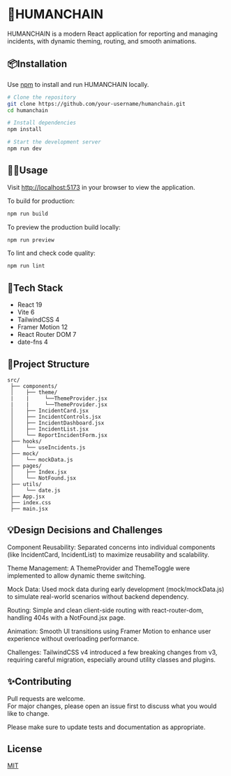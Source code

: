 # 🤖HUMANCHAIN

HUMANCHAIN is a modern React application for reporting and managing incidents, with dynamic theming, routing, and smooth animations.

## 📦Installation

Use [npm](https://www.npmjs.com/) to install and run HUMANCHAIN locally.

```bash
# Clone the repository
git clone https://github.com/your-username/humanchain.git
cd humanchain

# Install dependencies
npm install

# Start the development server
npm run dev
```

## 🧑‍💼Usage

Visit [http://localhost:5173](http://localhost:5173) in your browser to view the application.

To build for production:

```bash
npm run build
```

To preview the production build locally:

```bash
npm run preview
```

To lint and check code quality:

```bash
npm run lint
```

## 🚀Tech Stack

- React 19
- Vite 6
- TailwindCSS 4
- Framer Motion 12
- React Router DOM 7
- date-fns 4

## 🏪Project Structure

```plaintext
src/
 ├── components/
 │    ├── theme/
 |    |     └──ThemeProvider.jsx
 |    |     └──ThemeProvider.jsx
 │    ├── IncidentCard.jsx
 │    ├── IncidentControls.jsx
 │    ├── IncidentDashboard.jsx
 │    ├── IncidentList.jsx
 │    └── ReportIncidentForm.jsx
 ├── hooks/
 │    └── useIncidents.js
 ├── mock/
 │    └── mockData.js
 ├── pages/
 │    ├── Index.jsx
 │    └── NotFound.jsx
 ├── utils/
 │    └── date.js
 ├── App.jsx
 ├── index.css
 ├── main.jsx
```

## 💡Design Decisions and Challenges
Component Reusability: Separated concerns into individual components (like IncidentCard, IncidentList) to maximize reusability and scalability.

Theme Management: A ThemeProvider and ThemeToggle were implemented to allow dynamic theme switching.

Mock Data: Used mock data during early development (mock/mockData.js) to simulate real-world scenarios without backend dependency.

Routing: Simple and clean client-side routing with react-router-dom, handling 404s with a NotFound.jsx page.

Animation: Smooth UI transitions using Framer Motion to enhance user experience without overloading performance.

Challenges: TailwindCSS v4 introduced a few breaking changes from v3, requiring careful migration, especially around utility classes and plugins.

## ✨Contributing

Pull requests are welcome.  
For major changes, please open an issue first to discuss what you would like to change.

Please make sure to update tests and documentation as appropriate.

## License

[MIT](https://choosealicense.com/licenses/mit/)
